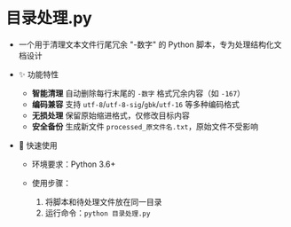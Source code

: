 # 目录处理.py

- 一个用于清理文本文件行尾冗余 "-数字" 的 Python 脚本，专为处理结构化文档设计

- ✨ 功能特性

  - **智能清理**  自动删除每行末尾的 `-数字` 格式冗余内容（如 `-167`）
  - **编码兼容**  支持 `utf-8`/`utf-8-sig`/`gbk`/`utf-16` 等多种编码格式
  - **无损处理**  保留原始缩进格式，仅修改目标内容
  - **安全备份**  生成新文件 `processed_原文件名.txt`，原始文件不受影响

- 🚀 快速使用

  - 环境要求：Python 3.6+

  - 使用步骤：
    1. 将脚本和待处理文件放在同一目录
    2. 运行命令：`python 目录处理.py`
